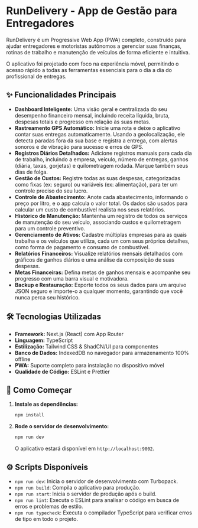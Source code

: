 # RunDelivery - App de Gestão para Entregadores

RunDelivery é um Progressive Web App (PWA) completo, construído para ajudar entregadores e motoristas autônomos a gerenciar suas finanças, rotinas de trabalho e manutenção de veículos de forma eficiente e intuitiva.

O aplicativo foi projetado com foco na experiência móvel, permitindo o acesso rápido a todas as ferramentas essenciais para o dia a dia do profissional de entregas.

## ✨ Funcionalidades Principais

*   **Dashboard Inteligente:** Uma visão geral e centralizada do seu desempenho financeiro mensal, incluindo receita líquida, bruta, despesas totais e progresso em relação às suas metas.
*   **Rastreamento GPS Automático:** Inicie uma rota e deixe o aplicativo contar suas entregas automaticamente. Usando a geolocalização, ele detecta paradas fora da sua base e registra a entrega, com alertas sonoros e de vibração para sucesso e erros de GPS.
*   **Registros Diários Detalhados:** Adicione registros manuais para cada dia de trabalho, incluindo a empresa, veículo, número de entregas, ganhos (diária, taxas, gorjetas) e quilometragem rodada. Marque também seus dias de folga.
*   **Gestão de Custos:** Registre todas as suas despesas, categorizadas como fixas (ex: seguro) ou variáveis (ex: alimentação), para ter um controle preciso do seu lucro.
*   **Controle de Abastecimento:** Anote cada abastecimento, informando o preço por litro, e o app calcula o valor total. Os dados são usados para calcular um custo de combustível realista nos seus relatórios.
*   **Histórico de Manutenção:** Mantenha um registro de todos os serviços de manutenção do seu veículo, associando custos e quilometragem para um controle preventivo.
*   **Gerenciamento de Ativos:** Cadastre múltiplas empresas para as quais trabalha e os veículos que utiliza, cada um com seus próprios detalhes, como forma de pagamento e consumo de combustível.
*   **Relatórios Financeiros:** Visualize relatórios mensais detalhados com gráficos de ganhos diários e uma análise da composição de suas despesas.
*   **Metas Financeiras:** Defina metas de ganhos mensais e acompanhe seu progresso com uma barra visual e motivadora.
*   **Backup e Restauração:** Exporte todos os seus dados para um arquivo JSON seguro e importe-o a qualquer momento, garantindo que você nunca perca seu histórico.

## 🛠️ Tecnologias Utilizadas

*   **Framework:** Next.js (React) com App Router
*   **Linguagem:** TypeScript
*   **Estilização:** Tailwind CSS & ShadCN/UI para componentes
*   **Banco de Dados:** IndexedDB no navegador para armazenamento 100% offline
*   **PWA:** Suporte completo para instalação no dispositivo móvel
*   **Qualidade de Código:** ESLint e Prettier

## 🚀 Como Começar

1.  **Instale as dependências:**
    ```bash
    npm install
    ```

2.  **Rode o servidor de desenvolvimento:**
    ```bash
    npm run dev
    ```
    O aplicativo estará disponível em `http://localhost:9002`.

## ⚙️ Scripts Disponíveis

*   `npm run dev`: Inicia o servidor de desenvolvimento com Turbopack.
*   `npm run build`: Compila o aplicativo para produção.
*   `npm run start`: Inicia o servidor de produção após o build.
*   `npm run lint`: Executa o ESLint para analisar o código em busca de erros e problemas de estilo.
*   `npm run typecheck`: Executa o compilador TypeScript para verificar erros de tipo em todo o projeto.

